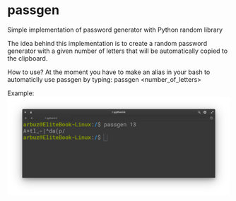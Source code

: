# passgen
Simple implementation of password generator with Python random library


The idea behind this implementation is to create a random password generator with a given number of letters that will be automatically copied to the clipboard.

How to use?
At the moment you have to make an alias in your bash to automaticlly use passgen by typing:  passgen <number_of_letters> 

Example:
![Alt text](/readme_screen.png?raw=true "Optional Title")
